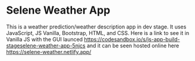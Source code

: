 # Selene Weather App
 This is a weather prediction/weather description app in dev stage. It uses JavaScript, JS Vanilla, Bootstrap, HTML, and CSS. Here is a link to see it in Vanilla JS with the GUI launced https://codesandbox.io/s/js-app-build-stageselene-weather-app-5njcs and it can be seen hosted online here https://selene-weather.netlify.app/
